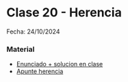 # Clase 20 - Herencia
Fecha: 24/10/2024



### Material
* [Enunciado + solucion en clase](https://github.com/pdepjm/stream-wars-en-clase/tree/main)
* [Apunte herencia](https://docs.google.com/document/d/1KdG7NrKPgPh4bAcyLuDG2G1iWP7Ze2GFs91qzlvDKqI/edit?usp=sharing)
